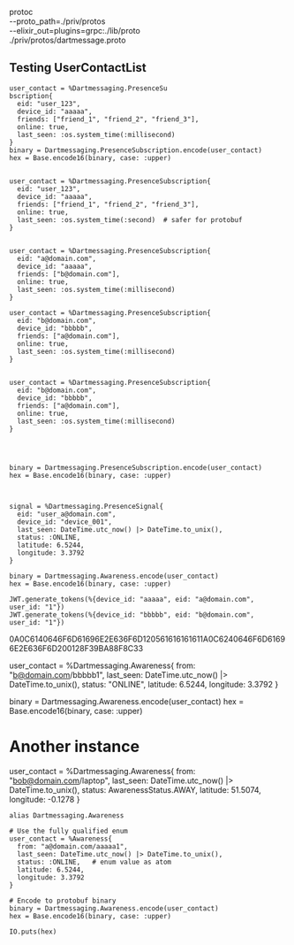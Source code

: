 protoc \
 --proto_path=./priv/protos \
 --elixir_out=plugins=grpc:./lib/proto \
 ./priv/protos/dartmessage.proto

## Testing UserContactList

```
user_contact = %Dartmessaging.PresenceSu
bscription{
  eid: "user_123",
  device_id: "aaaaa",
  friends: ["friend_1", "friend_2", "friend_3"],
  online: true,
  last_seen: :os.system_time(:millisecond)
}
binary = Dartmessaging.PresenceSubscription.encode(user_contact)
hex = Base.encode16(binary, case: :upper)

```

```

user_contact = %Dartmessaging.PresenceSubscription{
  eid: "user_123",
  device_id: "aaaaa",
  friends: ["friend_1", "friend_2", "friend_3"],
  online: true,
  last_seen: :os.system_time(:second)  # safer for protobuf
}


user_contact = %Dartmessaging.PresenceSubscription{
  eid: "a@domain.com",
  device_id: "aaaaa",
  friends: ["b@domain.com"],
  online: true,
  last_seen: :os.system_time(:millisecond)
}

user_contact = %Dartmessaging.PresenceSubscription{
  eid: "b@domain.com",
  device_id: "bbbbb",
  friends: ["a@domain.com"],
  online: true,
  last_seen: :os.system_time(:millisecond)
}


user_contact = %Dartmessaging.PresenceSubscription{
  eid: "b@domain.com",
  device_id: "bbbbb",
  friends: ["a@domain.com"],
  online: true,
  last_seen: :os.system_time(:millisecond)
}




binary = Dartmessaging.PresenceSubscription.encode(user_contact)
hex = Base.encode16(binary, case: :upper)



signal = %Dartmessaging.PresenceSignal{
  eid: "user_a@domain.com",
  device_id: "device_001",
  last_seen: DateTime.utc_now() |> DateTime.to_unix(),
  status: :ONLINE,
  latitude: 6.5244,
  longitude: 3.3792
}

binary = Dartmessaging.Awareness.encode(user_contact)
hex = Base.encode16(binary, case: :upper)

JWT.generate_tokens(%{device_id: "aaaaa", eid: "a@domain.com", user_id: "1"})
JWT.generate_tokens(%{device_id: "bbbbb", eid: "b@domain.com", user_id: "1"})
```

0A0C6140646F6D61696E2E636F6D120561616161611A0C6240646F6D61696E2E636F6D200128F39BA88F8C33

user_contact = %Dartmessaging.Awareness{
from: "b@domain.com/bbbbb1",
last_seen: DateTime.utc_now() |> DateTime.to_unix(),
status: "ONLINE",
latitude: 6.5244,
longitude: 3.3792
}

binary = Dartmessaging.Awareness.encode(user_contact)
hex = Base.encode16(binary, case: :upper)

# Another instance

user_contact = %Dartmessaging.Awareness{
from: "bob@domain.com/laptop",
last_seen: DateTime.utc_now() |> DateTime.to_unix(),
status: AwarenessStatus.AWAY,
latitude: 51.5074,
longitude: -0.1278
}

```
alias Dartmessaging.Awareness

# Use the fully qualified enum
user_contact = %Awareness{
  from: "a@domain.com/aaaaa1",
  last_seen: DateTime.utc_now() |> DateTime.to_unix(),
  status: :ONLINE,   # enum value as atom
  latitude: 6.5244,
  longitude: 3.3792
}

# Encode to protobuf binary
binary = Dartmessaging.Awareness.encode(user_contact)
hex = Base.encode16(binary, case: :upper)

IO.puts(hex)

```
